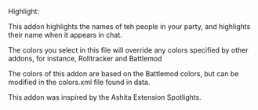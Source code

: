 Highlight:

This addon highlights the names of teh people in your party, and highlights their name when it appears in chat. 

The colors you select in this file will override any colors specified by other addons, for instance, Rolltracker and Battlemod

The colors of this addon are based on the Battlemod colors, but can be modified in the colors.xml file found in data.

This addon was inspired by the Ashita Extension Spotlights.